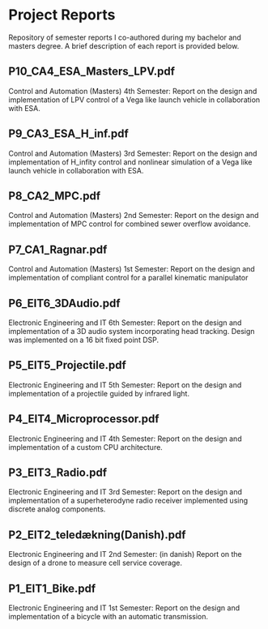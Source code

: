# Project Reports
Repository of semester reports I co-authored during my bachelor and masters degree. A brief description of each report is provided below.

## P10_CA4_ESA_Masters_LPV.pdf
Control and Automation (Masters) 4th Semester: Report on the design and implementation of LPV control of a Vega like launch vehicle in collaboration with ESA.

## P9_CA3_ESA_H_inf.pdf
Control and Automation (Masters) 3rd Semester: Report on the design and implementation of H_infity control and nonlinear simulation of a Vega like launch vehicle in collaboration with ESA.

## P8_CA2_MPC.pdf
Control and Automation (Masters) 2nd Semester: Report on the design and implementation of MPC control for combined sewer overflow avoidance.

## P7_CA1_Ragnar.pdf
Control and Automation (Masters) 1st Semester: Report on the design and implementation of compliant control for a parallel kinematic manipulator 

## P6_EIT6_3DAudio.pdf
Electronic Engineering and IT 6th Semester: Report on the design and implementation of a 3D audio system incorporating head tracking. Design was implemented on a 16 bit fixed point DSP.

## P5_EIT5_Projectile.pdf
Electronic Engineering and IT 5th Semester: Report on the design and implementation of a projectile guided by infrared light. 

## P4_EIT4_Microprocessor.pdf
Electronic Engineering and IT 4th Semester: Report on the design and implementation of a custom CPU architecture.

## P3_EIT3_Radio.pdf
Electronic Engineering and IT 3rd Semester: Report on the design and implementation of a superheterodyne radio receiver implemented using discrete analog components.

## P2_EIT2_teledækning(Danish).pdf
Electronic Engineering and IT 2nd Semester: (in danish) Report on the design of a drone to measure cell service coverage.

## P1_EIT1_Bike.pdf
Electronic Engineering and IT 1st Semester: Report on the design and implementation of a bicycle with an automatic transmission.

